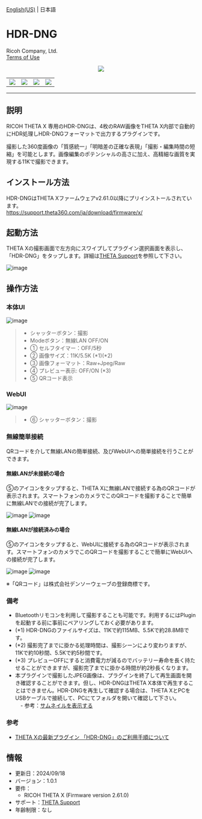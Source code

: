 [English(US)](README.md) | 日本語

# HDR-DNG
Ricoh Company, Ltd.  
[Terms of Use](https://theta360.com/en/legal/terms_of_use_plugins/)

<div align="center">
 <img src="assets/1.png">

 <table>
  <tr>
   <td><img src="../../resources/common/img/noimg.png"></td>
   <td><img src="../../resources/common/img/noimg.png"></td>
   <td><img src="../../resources/common/img/noimg.png"></td>
   <td><img src="../../resources/common/img/noimg.png"></td>
  </tr>
 </table>
</div>

***

## 説明

RICOH THETA X 専用のHDR-DNGは、4枚のRAW画像をTHETA X内部で自動的にHDR処理しHDR-DNGフォーマットで出力するプラグインです。

撮影した360度画像の「質感統一」「明暗差の正確な表現」「撮影・編集時間の短縮」を可能とします。画像編集のポテンシャルの高さに加え、高精細な画質を実現する11Kで撮影できます。

## インストール方法

HDR-DNGはTHETA Xファームウェアv2.61.0以降にプリインストールされています。  
https://support.theta360.com/ja/download/firmware/x/

## 起動方法

THETA Xの撮影画面で左方向にスワイプしてプラグイン選択画面を表示し、「HDR-DNG」をタップします。詳細は[THETA Support](https://support.theta360.com/ja/manual/x/content/menu-plugin.html)を参照して下さい。

![image](assets/plugin_1_launch.png)  

## 操作方法

### 本体UI

![image](assets/plugin_2_camera_ui.png)  

> * シャッターボタン：撮影  
> * Modeボタン：無線LAN OFF/ON  
> * ① セルフタイマー：OFF/5秒  
> * ② 画像サイズ：11K/5.5K (\*1)(\*2)  
> * ③ 画像フォーマット：Raw+Jpeg/Raw  
> * ④ プレビュー表示: OFF/ON (\*3)  
> * ⑤ QRコード表示  

### WebUI

![image](assets/plugin_3_web_ui.png)  

> * ⑥ シャッターボタン：撮影  

### 無線簡単接続

QRコードを介して無線LANの簡単接続、及びWebUIへの簡単接続を行うことができます。  

#### 無線LANが未接続の場合  

⑤のアイコンをタップすると、THETA Xに無線LANで接続する為のQRコードが表示されます。スマートフォンのカメラでこのQRコードを撮影することで簡単に無線LANでの接続が完了します。    

![image](assets/plugin_4_tap_qr_icon_1.png) 
![image](assets/plugin_5_tap_qr_icon_2.png)  

#### 無線LANが接続済みの場合  

⑤のアイコンをタップすると、WebUIに接続する為のQRコードが表示されます。スマートフォンのカメラでこのQRコードを撮影することで簡単にWebUIへの接続が完了します。   

![image](assets/plugin_6_tap_qr_icon_3.png) 
![image](assets/plugin_7_tap_qr_icon_4.png)  

※「QRコード」は株式会社デンソーウェーブの登録商標です。

### 備考

- Bluetoothリモコンを利用して撮影することも可能です。利用するにはPluginを起動する前に事前にペアリングしておく必要があります。  
- (\*1) HDR-DNGのファイルサイズは、11Kで約115MB、5.5Kで約28.8MBです。  
- (\*2) 撮影完了までに掛かる処理時間は、撮影シーンにより変わりますが、11Kで約10秒間、5.5Kで約5秒間です。  
- (\*3) プレビューOFFにすると消費電力が減るのでバッテリー寿命を長く持たせることができますが、撮影完了までに掛かる時間が約2秒長くなります。  
- 本プラグインで撮影したJPEG画像は、プラグインを終了して再生画面を開き確認することができます。但し、HDR-DNGはTHETA X本体で再生することはできません。HDR-DNGを再生して確認する場合は、THETA XとPCをUSBケーブルで接続して、PCにてフォルダを開いて確認して下さい。  
　- 参考：[サムネイルを表示する](https://support.theta360.com/ja/manual/x/content/playback/playback_01.html)  

### 参考

- [THETA Xの最新プラグイン 「HDR-DNG」のご利用手順について](http://blog.ricoh360.com/jp/howtouse-thetax-hdrdng-plugin)

## 情報

* 更新日：2024/09/18
* バージョン：1.0.1
* 要件：
  * RICOH THETA X (Firmware version 2.61.0)
* サポート：[THETA Support](https://support-theta.ricoh360.com/)
* 年齢制限：なし

[def]: "assets/"

